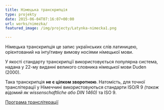 ```yaml
---
title: Німецька транскрипція
type: projekty
date: 2015-06-04T07:16:07+00:00
url: works/nimezka/
featured_image: /img/projecty/Latynka-nimecka1.png

---
```

Німецька транскрипція це запис українських слів латиницею, орієнтований на інтуїтивну вимову носіями німецької мови. 

<!--more-->

У якості стандарту транскрипції використовується популярна система, надана у 22-му виданні великого словника німецької мови Duden (2000).

Така транскрипція **не є цілком зворотною**. Натомість, для точної транслітерації у Німеччині використовуються стандарти ISO/R 9 _(також відомий як wissenschaftliche або DIN 1460)_ та ISO 9.

<a href="http://translit.kh.ua/?tkpn#deutsch" target="_blank">Програма транслітерації</a>